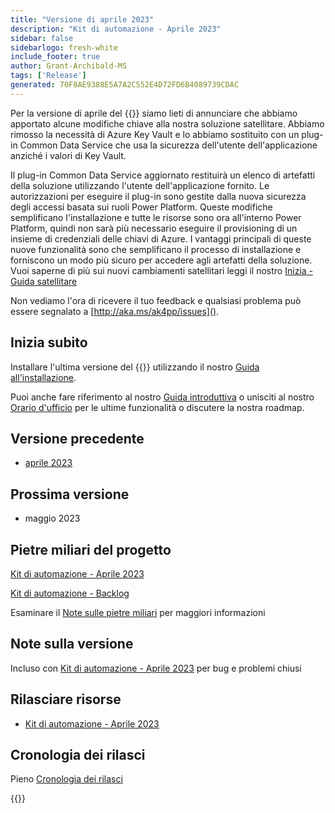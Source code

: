 ```yaml
---
title: "Versione di aprile 2023"
description: "Kit di automazione - Aprile 2023"
sidebar: false
sidebarlogo: fresh-white
include_footer: true
author: Grant-Archibald-MS
tags: ['Release']
generated: 70F8AE9388E5A7A2C552E4D72FD6B4089739CDAC
---
```


Per la versione di aprile del {{<product-name>}} siamo lieti di annunciare che abbiamo apportato alcune modifiche chiave alla nostra soluzione satellitare. Abbiamo rimosso la necessità di Azure Key Vault e lo abbiamo sostituito con un plug-in Common Data Service che usa la sicurezza dell'utente dell'applicazione anziché i valori di Key Vault. 

Il plug-in Common Data Service aggiornato restituirà un elenco di artefatti della soluzione utilizzando l'utente dell'applicazione fornito. Le autorizzazioni per eseguire il plug-in sono gestite dalla nuova sicurezza degli accessi basata sui ruoli Power Platform. Queste modifiche semplificano l'installazione e tutte le risorse sono ora all'interno Power Platform, quindi non sarà più necessario eseguire il provisioning di un insieme di credenziali delle chiavi di Azure. I vantaggi principali di queste nuove funzionalità sono che semplificano il processo di installazione e forniscono un modo più sicuro per accedere agli artefatti della soluzione. Vuoi saperne di più sui nuovi cambiamenti satellitari leggi il nostro [Inizia - Guida satellitare](/it/get-started/satellite)

Non vediamo l'ora di ricevere il tuo feedback e qualsiasi problema può essere segnalato a [http://aka.ms/ak4pp/issues]().

## Inizia subito

Installare l'ultima versione del {{<product-name>}} utilizzando il nostro [Guida all'installazione](/it/get-started/install).

Puoi anche fare riferimento al nostro [Guida introduttiva](/it/get-started) o unisciti al nostro [Orario d'ufficio](/it/office-hours) per le ultime funzionalità o discutere la nostra roadmap.

## Versione precedente

- [aprile 2023](/it/releases/march-2023)

## Prossima versione

- maggio 2023

## Pietre miliari del progetto

[Kit di automazione - Aprile 2023](https://github.com/orgs/microsoft/projects/486/views/11)

[Kit di automazione - Backlog](https://github.com/orgs/microsoft/projects/486/views/1)

Esaminare il [Note sulle pietre miliari](/it/releases/milestones) per maggiori informazioni

## Note sulla versione

Incluso con [Kit di automazione - Aprile 2023](https://github.com/microsoft/powercat-automation-kit/releases/tag/AutomationKit-April2023) per bug e problemi chiusi

## Rilasciare risorse

- [Kit di automazione - Aprile 2023](https://github.com/microsoft/powercat-automation-kit/releases/tag/AutomationKit-April2023)

## Cronologia dei rilasci

Pieno [Cronologia dei rilasci](/it/releases)

{{<questions name="/content/it/releases/April-2023.json" completed="Grazie per aver fornito feedback" showNavigationButtons="false" locale="it">}}
